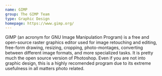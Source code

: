 ```yaml
---
name: GIMP
group: The GIMP Team
type: Graphic Design
homepage: https://www.gimp.org/
---
```


GIMP (an acronym for GNU Image Manipulation Program) is a free and open-source
raster graphics editor used for image retouching and editing, free-form drawing,
resizing, cropping, photo-montages, converting between different image formats,
and more specialized tasks. It is pretty much the open source version of
Photoshop. Even if you are not into graphic design, this is a highly recomended
program due to its extreme usefulness in all matters photo related.
